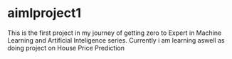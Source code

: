 # aimlproject1
This is the first project in my journey of getting zero to Expert in Machine Learning and Artificial Inteligence series.
Currently i am learning aswell as doing project on House Price Prediction
